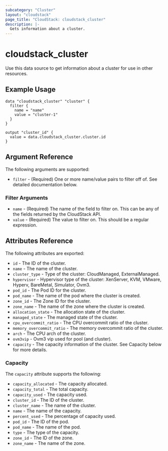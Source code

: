```yaml
---
subcategory: "Cluster"
layout: "cloudstack"
page_title: "CloudStack: cloudstack_cluster"
description: |-
  Gets information about a cluster.
---
```


# cloudstack_cluster

Use this data source to get information about a cluster for use in other resources.

## Example Usage

```hcl
data "cloudstack_cluster" "cluster" {
  filter {
    name = "name"
    value = "cluster-1"
  }
}

output "cluster_id" {
  value = data.cloudstack_cluster.cluster.id
}
```

## Argument Reference

The following arguments are supported:

* `filter` - (Required) One or more name/value pairs to filter off of. See detailed documentation below.

### Filter Arguments

* `name` - (Required) The name of the field to filter on. This can be any of the fields returned by the CloudStack API.
* `value` - (Required) The value to filter on. This should be a regular expression.

## Attributes Reference

The following attributes are exported:

* `id` - The ID of the cluster.
* `name` - The name of the cluster.
* `cluster_type` - Type of the cluster: CloudManaged, ExternalManaged.
* `hypervisor` - Hypervisor type of the cluster: XenServer, KVM, VMware, Hyperv, BareMetal, Simulator, Ovm3.
* `pod_id` - The Pod ID for the cluster.
* `pod_name` - The name of the pod where the cluster is created.
* `zone_id` - The Zone ID for the cluster.
* `zone_name` - The name of the zone where the cluster is created.
* `allocation_state` - The allocation state of the cluster.
* `managed_state` - The managed state of the cluster.
* `cpu_overcommit_ratio` - The CPU overcommit ratio of the cluster.
* `memory_overcommit_ratio` - The memory overcommit ratio of the cluster.
* `arch` - The CPU arch of the cluster.
* `ovm3vip` - Ovm3 vip used for pool (and cluster).
* `capacity` - The capacity information of the cluster. See Capacity below for more details.

### Capacity

The `capacity` attribute supports the following:

* `capacity_allocated` - The capacity allocated.
* `capacity_total` - The total capacity.
* `capacity_used` - The capacity used.
* `cluster_id` - The ID of the cluster.
* `cluster_name` - The name of the cluster.
* `name` - The name of the capacity.
* `percent_used` - The percentage of capacity used.
* `pod_id` - The ID of the pod.
* `pod_name` - The name of the pod.
* `type` - The type of the capacity.
* `zone_id` - The ID of the zone.
* `zone_name` - The name of the zone.